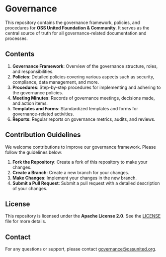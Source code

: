 # Governance

This repository contains the governance framework, policies, and procedures for **OSS United Foundation & Community**. It serves as the central source of truth for all governance-related documentation and processes.

## Contents

1. **Governance Framework**: Overview of the governance structure, roles, and responsibilities.
2. **Policies**: Detailed policies covering various aspects such as security, compliance, data management, and more.
3. **Procedures**: Step-by-step procedures for implementing and adhering to the governance policies.
4. **Meeting Minutes**: Records of governance meetings, decisions made, and action items.
5. **Templates and Forms**: Standardized templates and forms for governance-related activities.
6. **Reports**: Regular reports on governance metrics, audits, and reviews.

## Contribution Guidelines

We welcome contributions to improve our governance framework. Please follow the guidelines below:

1. **Fork the Repository**: Create a fork of this repository to make your changes.
2. **Create a Branch**: Create a new branch for your changes.
3. **Make Changes**: Implement your changes in the new branch.
4. **Submit a Pull Request**: Submit a pull request with a detailed description of your changes.

## License

This repository is licensed under the **Apache License 2.0**. See the [LICENSE](https://github.com/ossunited/community/blob/main/LICENSE) file for more details.

## Contact

For any questions or support, please contact governance@ossunited.org.
